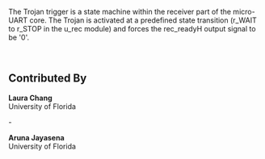 The Trojan trigger is a state machine within the receiver part of the micro-UART core. The Trojan is activated at a predefined state transition (r_WAIT to r_STOP in the u_rec module) and forces the rec_readyH output signal to be '0'.

<br />

## Contributed By

**Laura Chang**<br />
University of Florida

\-

**Aruna Jayasena**<br />
University of Florida